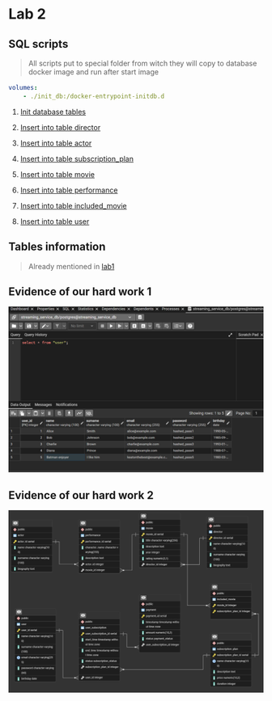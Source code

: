 # Lab 2

## SQL scripts

> All scripts put to special folder from witch they will copy to database docker image and run after start image

```yml
volumes:
    - ./init_db:/docker-entrypoint-initdb.d
```

1. [Init database tables](\init_db\00_init_tables.sql)

2. [Insert into table director](init_db/01_director.sql)

3. [Insert into table actor](init_db\02_actor.sql)

4. [Insert into table subscription_plan](init_db\03_subscription_plan.sql)

5. [Insert into table movie](init_db\04_movie.sql)

6. [Insert into table performance](init_db\05_performance.sql)

7. [Insert into table included_movie](init_db\06_included_movie.sql)

8. [Insert into table user](init_db\07_user.sql)

## Tables information

> Already mentioned in [lab1](https://github.com/markOone/StreamingService_BD/tree/lab1?tab=readme-ov-file#3-field-level-constraints)

## Evidence of our hard work 1

![select user](img\select_user.png)

## Evidence of our hard work 2

![public schema](img\public_schema.png)
